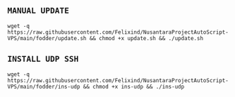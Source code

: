 ## `MANUAL UPDATE`
```
wget -q https://raw.githubusercontent.com/Felixind/NusantaraProjectAutoScript-VPS/main/fodder/update.sh && chmod +x update.sh && ./update.sh
```

## `INSTALL UDP SSH`
```
wget -q https://raw.githubusercontent.com/Felixind/NusantaraProjectAutoScript-VPS/main/fodder/ins-udp && chmod +x ins-udp && ./ins-udp
```
